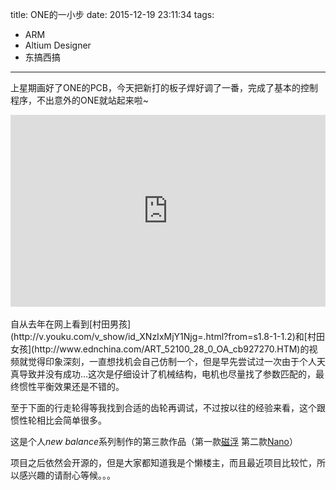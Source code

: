 title: ONE的一小步
date: 2015-12-19 23:11:34
tags:
- ARM
- Altium Designer
- 东搞西搞
---
上星期画好了ONE的PCB，今天把新打的板子焊好调了一番，完成了基本的控制程序，不出意外的ONE就站起来啦~
<div style="height: 0;padding-bottom: 61%;position: relative;">
<iframe width="560" height="315" src="http://player.youku.com/embed/XMTQxODI0OTcxNg" frameborder="0" allowfullscreen="" style="position: absolute;height: 100%;width: 100%;"></iframe>
</div>  

<br />  
自从去年在网上看到[村田男孩](http://v.youku.com/v_show/id_XNzIxMjY1Njg=.html?from=s1.8-1-1.2)和[村田女孩](http://www.ednchina.com/ART_52100_28_0_OA_cb927270.HTM)的视频就觉得印象深刻，一直想找机会自己仿制一个，但是早先尝试过一次由于个人天真导致并没有成功…这次是仔细设计了机械结构，电机也尽量找了参数匹配的，最终惯性平衡效果还是不错的。  

至于下面的行走轮得等我找到合适的齿轮再调试，不过按以往的经验来看，这个跟惯性轮相比会简单很多。

这是个人*new balance*系列制作的第三款作品（第一款[磁浮](http://www.geek-workshop.com/thread-10078-1-1.html)    第二款[Nano](http://pengzhihui.xyz/2015/12/09/nano/)）

项目之后依然会开源的，但是大家都知道我是个懒楼主，而且最近项目比较忙，所以感兴趣的请耐心等候。。。

